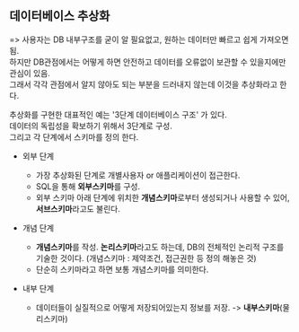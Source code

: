 ## 데이터베이스 추상화
=> 사용자는 DB 내부구조를 굳이 알 필요없고, 원하는 데이터만 빠르고 쉽게 가져오면됨.  
하지만 DB관점에서는 어떻게 하면 안전하고 데이터를 오류없이 보관할 수 있을지에만 관심이 있음.  
그래서 각각 관점에서 알지 않아도 되는 부분을 드러내지 않는데 이것을 추상화라고 한다.  
  
추상화를 구현한 대표적인 예는 '3단계 데이터베이스 구조' 가 있다.  
데이터의 독립성을 확보하기 위해서 3단계로 구성.  
그리고 각 단계에서 스키마를 정의 한다.  
  
* 외부 단계  
  - 가장 추상화된 단계로 개별사용자 or 애플리케이션이 접근한다.  
  - SQL을 통해 **외부스키마**를 구성.  
  - 외부 스키마 아래 단계에 위치한 **개념스키마**로부터 생성되거나 사용할 수 있어, **서브스키마**라고도 불린다.  
  
* 개념 단계  
  - **개념스키마**를 작성. **논리스키마**라고도 하는데, DB의 전체적인 논리적 구조를 기술한 것이다. (개념스키마 : 제약조건, 접근권한 등 정의 해놓은 것)
  - 단순히 스키마라고 하면 보통 개념스키마를 의미한다.  
  
* 내부 단계  
  - 데이터들이 실질적으로 어떻게 저장되어있는지 정보를 저장. -> **내부스키마**(물리스키마)
